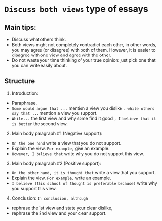 # `Discuss both views` type of essays


## Main tips:

- Discuss what others think.
- Both views might not completely contradict each other,
in other words, you may agree (or disagree) with both of them.
However, it is easier to disagree with one view and agree with the other.
- Do not waste your time thinking of your true opinion:
just pick one that you can write easily about.


## Structure

1. Introduction:
  - Paraphrase.
  - `Some would argue that ...` mention a view you dislike
  `, while others say that ...` mention a view you support.
  - `While...` the first view and why some find it good `, I believe that it is better` the second view.
2. Main body paragraph #1 (Negative support):
  - `On the one hand` write a view that you do not support.
  - Explain the view. `For example,` give an example.
  - `However, I believe that` write why you do not support this view.
3. Main body paragraph #2 (Positive support):
  - `On the other hand, it is thought that` write a view that you support.
  - Explain the view. `For example,` write an example.
  - `I believe (this school of thought is preferable because)` write why you support this view.
4. Conclusion: `In conclusion, although`
  - rephrase the 1st view and state your clear dislike,
  - rephrase the 2nd view and your clear support. 
